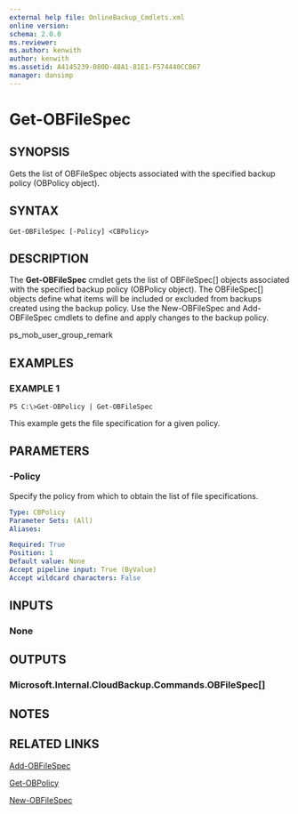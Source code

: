 ```yaml
---
external help file: OnlineBackup_Cmdlets.xml
online version: 
schema: 2.0.0
ms.reviewer:
ms.author: kenwith
author: kenwith
ms.assetid: A4145239-080D-48A1-81E1-F574440CCB67
manager: dansimp
---
```


# Get-OBFileSpec

## SYNOPSIS
Gets the list of OBFileSpec objects associated with the specified backup policy (OBPolicy object).

## SYNTAX

```
Get-OBFileSpec [-Policy] <CBPolicy>
```

## DESCRIPTION
The **Get-OBFileSpec** cmdlet gets the list of OBFileSpec\[\] objects associated with the specified backup policy (OBPolicy object).
The OBFileSpec\[\] objects define what items will be included or excluded from backups created using the backup policy.
Use the New-OBFileSpec and Add-OBFileSpec cmdlets to define and apply changes to the backup policy.

ps_mob_user_group_remark

## EXAMPLES

### EXAMPLE 1
```
PS C:\>Get-OBPolicy | Get-OBFileSpec
```

This example gets the file specification for a given policy.

## PARAMETERS

### -Policy
Specify the policy from which to obtain the list of file specifications.

```yaml
Type: CBPolicy
Parameter Sets: (All)
Aliases: 

Required: True
Position: 1
Default value: None
Accept pipeline input: True (ByValue)
Accept wildcard characters: False
```

## INPUTS

### None

## OUTPUTS

### Microsoft.Internal.CloudBackup.Commands.OBFileSpec[]

## NOTES

## RELATED LINKS

[Add-OBFileSpec](./Add-OBFileSpec.md)

[Get-OBPolicy](./Get-OBPolicy.md)

[New-OBFileSpec](./New-OBFileSpec.md)

